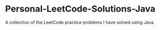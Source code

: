 # Personal-LeetCode-Solutions-Java
A collection of the LeetCode practice problems I have solved using Java.
